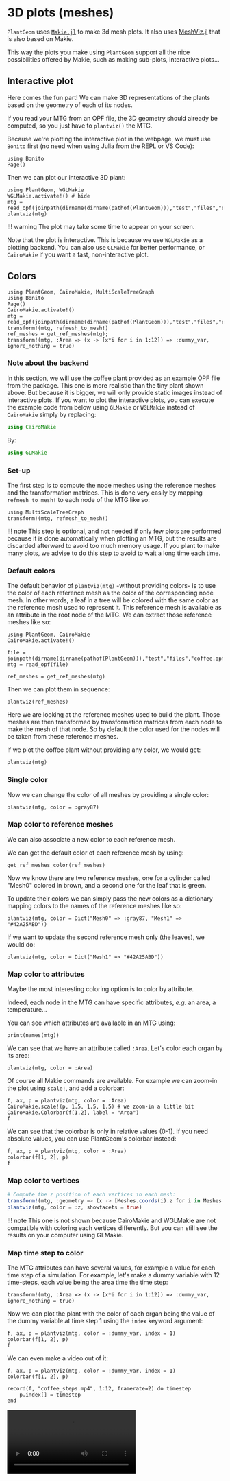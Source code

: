 # 3D plots (meshes)

`PlantGeom` uses [`Makie.jl`](https://makie.juliaplots.org/stable/) to make 3d mesh plots. It also uses [MeshViz.jl](https://github.com/JuliaGeometry/MeshViz.jl) that is also based on Makie.

This way the plots you make using `PlantGeom` support all the nice possibilities offered by Makie, such as making sub-plots, interactive plots...

## Interactive plot

Here comes the fun part! We can make 3D representations of the plants based on the geometry of each of its nodes.

If you read your MTG from an OPF file, the 3D geometry should already be computed, so you just have to `plantviz()` the MTG.

Because we're plotting the interactive plot in the webpage, we must use `Bonito` first (no need when using Julia from the REPL or VS Code):

```@example 1
using Bonito
Page()
```

Then we can plot our interactive 3D plant:

```@example 1
using PlantGeom, WGLMakie
WGLMakie.activate!() # hide
mtg = read_opf(joinpath(dirname(dirname(pathof(PlantGeom))),"test","files","simple_plant.opf"))
plantviz(mtg)
```

!!! warning
    The plot may take some time to appear on your screen.

Note that the plot is interactive. This is because we use `WGLMakie` as a plotting backend. You can also use `GLMakie` for better performance, or `CairoMakie` if you want a fast, non-interactive plot.

## Colors

```@setup 2
using PlantGeom, CairoMakie, MultiScaleTreeGraph
using Bonito
Page()
CairoMakie.activate!()
mtg = read_opf(joinpath(dirname(dirname(pathof(PlantGeom))),"test","files","coffee.opf"))
transform!(mtg, refmesh_to_mesh!)
ref_meshes = get_ref_meshes(mtg);
transform!(mtg, :Area => (x -> [x*i for i in 1:12]) => :dummy_var, ignore_nothing = true)
```

### Note about the backend

In this section, we will use the coffee plant provided as an example OPF file from the package. This one is more realistic than the tiny plant shown above. But because it is bigger, we will only provide static images instead of interactive plots. If you want to plot the interactive plots, you can execute the example code from below using `GLMakie` or `WGLMakie` instead of `CairoMakie` simply by replacing:

```julia
using CairoMakie
```

By:

```julia
using GLMakie
```

### Set-up

The first step is to compute the node meshes using the reference meshes and the transformation matrices. This is done very easily by mapping `refmesh_to_mesh!` to each node of the MTG like so:

```@example 2
using MultiScaleTreeGraph
transform!(mtg, refmesh_to_mesh!)
```

!!! note
    This step is optional, and not needed if only few plots are performed because it is done automatically when plotting an MTG, but the results are discarded afterward to avoid too much memory usage. If you plant to make many plots, we advise to do this step to avoid to wait a long time each time.

### Default colors

The default behavior of `plantviz(mtg)` -without providing colors- is to use the color of each reference mesh as the color of the corresponding node mesh. In other words, a leaf in a tree will be colored with the same color as the reference mesh used to represent it. This reference mesh is available as an attribute in the root node of the MTG. We can extract those reference meshes like so:

```@example 2
using PlantGeom, CairoMakie
CairoMakie.activate!()

file = joinpath(dirname(dirname(pathof(PlantGeom))),"test","files","coffee.opf")
mtg = read_opf(file)

ref_meshes = get_ref_meshes(mtg)
```

Then we can plot them in sequence:

```@example 2
plantviz(ref_meshes)
```

Here we are looking at the reference meshes used to build the plant. Those meshes are then transformed by transformation matrices from each node to make the mesh of that node. So by default the color used for the nodes will be taken from these reference meshes.

If we plot the coffee plant without providing any color, we would get:

```@example 2
plantviz(mtg)
```

### Single color

Now we can change the color of all meshes by providing a single color:

```@example 2
plantviz(mtg, color = :gray87)
```

### Map color to reference meshes

We can also associate a new color to each reference mesh.

We can get the default color of each reference mesh by using:

```@example 2
get_ref_meshes_color(ref_meshes)
```

Now we know there are two reference meshes, one for a cylinder called "Mesh0" colored in brown, and a second one for the leaf that is green.

To update their colors we can simply pass the new colors as a dictionary mapping colors to the names of the reference meshes like so:

```@example 2
plantviz(mtg, color = Dict("Mesh0" => :gray87, "Mesh1" => "#42A25ABD"))
```

If we want to update the second reference mesh only (the leaves), we would do:

```@example 2
plantviz(mtg, color = Dict("Mesh1" => "#42A25ABD"))
```

### Map color to attributes

Maybe the most interesting coloring option is to color by attribute.

Indeed, each node in the MTG can have specific attributes, *e.g.* an area, a temperature...

You can see which attributes are available in an MTG using:

```@example 2
print(names(mtg))
```

We can see that we have an attribute called `:Area`. Let's color each organ by its area:

```@example 2
plantviz(mtg, color = :Area)
```

Of course all Makie commands are available. For example we can zoom-in the plot using `scale!`, and add a colorbar:

```@example 2
f, ax, p = plantviz(mtg, color = :Area)
CairoMakie.scale!(p, 1.5, 1.5, 1.5) # we zoom-in a little bit
CairoMakie.Colorbar(f[1,2], label = "Area")
f
```

We can see that the colorbar is only in relative values (0-1). If you need absolute values, you can use PlantGeom's colorbar instead:

```@example 2
f, ax, p = plantviz(mtg, color = :Area)
colorbar(f[1, 2], p)
f
```

### Map color to vertices

```julia
# Compute the z position of each vertices in each mesh:
transform!(mtg, :geometry => (x -> [Meshes.coords(i).z for i in Meshes.vertices(x.mesh)]) => :z, ignore_nothing = true)
plantviz(mtg, color = :z, showfacets = true)
```

!!! note
    This one is not shown because CairoMakie and WGLMakie are not compatible with coloring each vertices differently. But you can still see the results on your computer using GLMakie.

### Map time step to color

The MTG attributes can have several values, for example a value for each time step of a simulation. For example, let's make a dummy variable with 12 time-steps, each value being the area time the time step:

```@example 2
transform!(mtg, :Area => (x -> [x*i for i in 1:12]) => :dummy_var, ignore_nothing = true)
```

Now we can plot the plant with the color of each organ being the value of the dummy variable at time step 1 using the `index` keyword argument:

```@example 2
f, ax, p = plantviz(mtg, color = :dummy_var, index = 1)
colorbar(f[1, 2], p)
f
```

We can even make a video out of it:

```@example 2
f, ax, p = plantviz(mtg, color = :dummy_var, index = 1)
colorbar(f[1, 2], p)

record(f, "coffee_steps.mp4", 1:12, framerate=2) do timestep
    p.index[] = timestep
end
```

![](coffee_steps.mp4)
